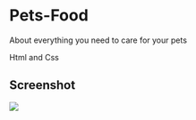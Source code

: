 <h1>Pets-Food</h1>

About everything you need to care for your pets

Html and Css

<h2>Screenshot</h2>

![](screen.gif)
